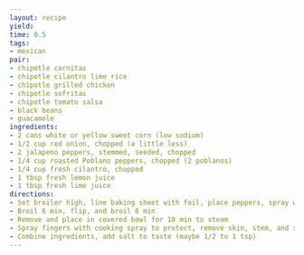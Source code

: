 ```yaml
---
layout: recipe
yield: 
time: 0.5
tags:
- mexican
pair:
- chipotle carnitas
- chipotle cilantro lime rice
- chipotle grilled chicken
- chipotle sofritas
- chipotle tomato salsa
- black beans
- guacamole
ingredients:
- 2 cans white or yellow sweet corn (low sodium)
- 1/2 cup red onion, chopped (a little less)
- 2 jalapeno peppers, stemmed, seeded, chopped
- 1/4 cup roasted Poblano peppers, chopped (2 poblanos)
- 1/4 cup fresh cilantro, chopped
- 1 tbsp fresh lemon juice
- 1 tbsp fresh lime juice
directions:
- Set broiler high, line baking sheet with foil, place peppers, spray with cooking spray
- Broil 6 min, flip, and broil 6 min
- Remove and place in covered bowl for 10 min to steam
- Spray fingers with cooking spray to protect, remove skin, stem, and seeds
- Combine ingredients, add salt to taste (maybe 1/2 to 1 tsp)
---
```

